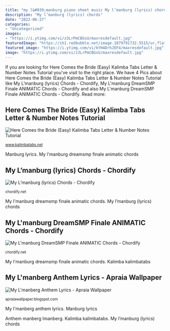 ```yaml
---
title: "my l&#039;manburg piano sheet music My l’manburg (lyrics) chords"
description: "My l’manburg (lyrics) chords"
date: "2022-06-27"
categories:
- "Uncategorized"
images:
- "https://i.ytimg.com/vi/z3LrPmCBGsU/maxresdefault.jpg"
featuredImage: "https://ih1.redbubble.net/image.1879791732.5515/ur,flat_mask_three_quarter,tall_portrait,750x1000.jpg"
featured_image: "https://i.ytimg.com/vi/kYH4DrhJEF4/maxresdefault.jpg"
image: "https://i.ytimg.com/vi/z3LrPmCBGsU/maxresdefault.jpg"
---
```


If you are looking for Here Comes the Bride (Easy) Kalimba Tabs Letter &amp; Number Notes Tutorial you've visit to the right place. We have 4 Pics about Here Comes the Bride (Easy) Kalimba Tabs Letter &amp; Number Notes Tutorial like My L’manburg (lyrics) Chords - Chordify, My L&#039;manburg DreamSMP Finale ANIMATIC Chords - Chordify and also My L&#039;manburg DreamSMP Finale ANIMATIC Chords - Chordify. Read more:

## Here Comes The Bride (Easy) Kalimba Tabs Letter &amp; Number Notes Tutorial

![Here Comes the Bride (Easy) Kalimba Tabs Letter &amp; Number Notes Tutorial](https://www.kalimbatabs.net/wp-content/uploads/2020/06/wedding_here_comes_the_bride_signage_1549427745_29f1ec22_progressive-1024x768.jpg "My l&#039;manberg anthem lyrics")

<small>www.kalimbatabs.net</small>

Manburg lyrics. My l&#039;manburg dreamsmp finale animatic chords

## My L’manburg (lyrics) Chords - Chordify

![My L’manburg (lyrics) Chords - Chordify](https://i.ytimg.com/vi/kYH4DrhJEF4/maxresdefault.jpg "My l&#039;manberg anthem lyrics")

<small>chordify.net</small>

My l&#039;manburg dreamsmp finale animatic chords. My l’manburg (lyrics) chords

## My L&#039;manburg DreamSMP Finale ANIMATIC Chords - Chordify

![My L&#039;manburg DreamSMP Finale ANIMATIC Chords - Chordify](https://i.ytimg.com/vi/z3LrPmCBGsU/maxresdefault.jpg "My l&#039;manberg anthem lyrics")

<small>chordify.net</small>

My l&#039;manburg dreamsmp finale animatic chords. Kalimba kalimbatabs

## My L&#039;manberg Anthem Lyrics - Apraia Wallpaper

![My L&#039;manberg Anthem Lyrics - Apraia Wallpaper](https://ih1.redbubble.net/image.1879791732.5515/ur,flat_mask_three_quarter,tall_portrait,750x1000.jpg "Anthem manberg lmanberg")

<small>apraiawallpaper.blogspot.com</small>

My l&#039;manberg anthem lyrics. Manburg lyrics

Anthem manberg lmanberg. Kalimba kalimbatabs. My l’manburg (lyrics) chords
